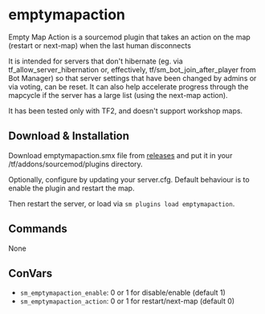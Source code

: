 emptymapaction
==============

Empty Map Action is a sourcemod plugin that takes an action on the map (restart or next-map) when the last human disconnects

It is intended for servers that don't hibernate (eg. via tf_allow_server_hibernation or, effectively, tf/sm_bot_join_after_player from Bot Manager)
so that server settings that have been changed by admins or via voting, can be reset. It can also help accelerate progress through the mapcycle
if the server has a large list (using the next-map action).

It has been tested only with TF2, and doesn't support workshop maps.

## Download & Installation

Download emptymapaction.smx file from [releases](https://github.com/distobj/emptymapaction/releases) and put it in your /tf/addons/sourcemod/plugins directory.

Optionally, configure by updating your server.cfg. Default behaviour is to enable the plugin and restart the map.

Then restart the server, or load via ``sm plugins load emptymapaction``.

## Commands

None

## ConVars

- ``sm_emptymapaction_enable``: 0 or 1 for disable/enable (default 1)
- ``sm_emptymapaction_action``: 0 or 1 for restart/next-map (default 0)
